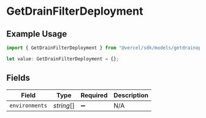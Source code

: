 # GetDrainFilterDeployment

## Example Usage

```typescript
import { GetDrainFilterDeployment } from "@vercel/sdk/models/getdrainop.js";

let value: GetDrainFilterDeployment = {};
```

## Fields

| Field              | Type               | Required           | Description        |
| ------------------ | ------------------ | ------------------ | ------------------ |
| `environments`     | *string*[]         | :heavy_minus_sign: | N/A                |